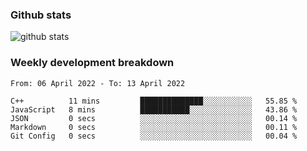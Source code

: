 ### Github stats

![github stats](http://github-readme-stats.vercel.app/api?username=wenwed&show_icons=true)

### Weekly development breakdown

<!--START_SECTION:waka-->

```text
From: 06 April 2022 - To: 13 April 2022

C++          11 mins         ██████████████░░░░░░░░░░░   55.85 %
JavaScript   8 mins          ███████████░░░░░░░░░░░░░░   43.86 %
JSON         0 secs          ░░░░░░░░░░░░░░░░░░░░░░░░░   00.14 %
Markdown     0 secs          ░░░░░░░░░░░░░░░░░░░░░░░░░   00.11 %
Git Config   0 secs          ░░░░░░░░░░░░░░░░░░░░░░░░░   00.04 %
```

<!--END_SECTION:waka-->


<!--
**wenwed/wenwed** is a ✨ _special_ ✨ repository because its `README.md` (this file) appears on your GitHub profile.

Here are some ideas to get you started:

- 🔭 I’m currently working on ...
- 🌱 I’m currently learning ...
- 👯 I’m looking to collaborate on ...
- 🤔 I’m looking for help with ...
- 💬 Ask me about ...
- 📫 How to reach me: ...
- 😄 Pronouns: ...
- ⚡ Fun fact: ...
-->
